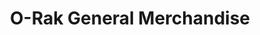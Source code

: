 ---
title: "O-Rak General Merchandise"
url: /tarlac-city/o-rak-general-merchandise/
shop: general
---